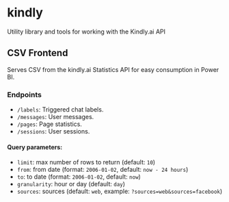 # kindly
Utility library and tools for working with the Kindly.ai API

## CSV Frontend
Serves CSV from the kindly.ai Statistics API for easy consumption in Power BI.

### Endpoints
* `/labels`: Triggered chat labels.
* `/messages`: User messages.
* `/pages`: Page statistics.
* `/sessions`: User sessions.

#### Query parameters:
* `limit`: max number of rows to return (default: `10`)
* `from`: from date (format: `2006-01-02`, default: `now - 24 hours`)
* `to`: to date (format: `2006-01-02`, default: `now`)
* `granularity`: hour or day (default: `day`)
* `sources`: sources (default: `web`, example: `?sources=web&sources=facebook`)
